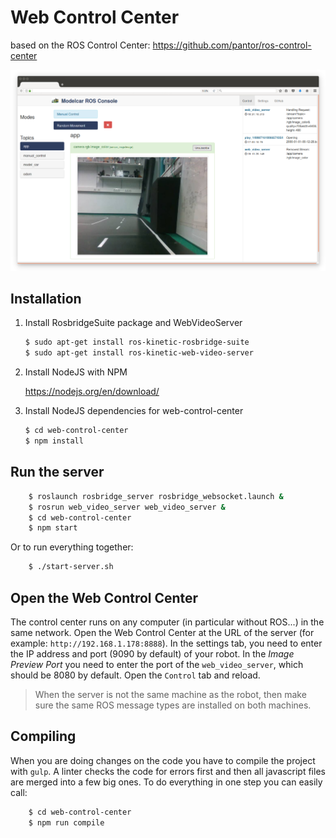 # Web Control Center

based on the ROS Control Center: https://github.com/pantor/ros-control-center

![screenshot](https://github.com/AutoModelCar/web-control-center/raw/master/assets/images/screenshot.png)

## Installation

1. Install RosbridgeSuite package and WebVideoServer

    ```sh
    $ sudo apt-get install ros-kinetic-rosbridge-suite
    $ sudo apt-get install ros-kinetic-web-video-server
    ```
2. Install NodeJS with NPM
  
    https://nodejs.org/en/download/

3. Install NodeJS dependencies for web-control-center

    ```sh
    $ cd web-control-center
    $ npm install
    ```
    
## Run the server

```sh
    $ roslaunch rosbridge_server rosbridge_websocket.launch &
    $ rosrun web_video_server web_video_server &
    $ cd web-control-center
    $ npm start
```

Or to run everything together:

```sh
    $ ./start-server.sh
```

## Open the Web Control Center

The control center runs on any computer (in particular without ROS...) in the same network. Open the Web Control Center at the URL of the server (for example: `http://192.168.1.178:8888`). In the settings tab, you need to enter the IP address and port (9090 by default) of your robot. In the *Image Preview Port* you need to enter the port of the `web_video_server`, which should be 8080 by default. Open the `Control` tab and reload.

> When the server is not the same machine as the robot, then make sure the same ROS message types are installed on both machines.

## Compiling

When you are doing changes on the code you have to compile the project with `gulp`. A linter checks the code for errors first and then all javascript files are merged into a few big ones. To do everything in one step you can easily call:

```sh
    $ cd web-control-center
    $ npm run compile
```
